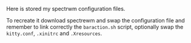 Here is stored my spectrwm configuration files.

To recreate it download spectrewm and swap the configuration file and remember to link correctly the `baraction.sh` script, optionally swap the `kitty.conf`, `.xinitrc` and `.Xresources`.
